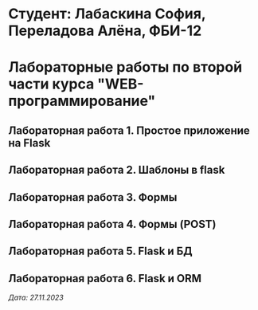 # Студент: Лабаскина София, Переладова Алёна, ФБИ-12

# Лабораторные работы по второй части курса "WEB-программирование"

## Лабораторная работа 1. Простое приложение на Flask

## Лабораторная работа 2. Шаблоны в flask

## Лабораторная работа 3. Формы

## Лабораторная работа 4. Формы (POST)

## Лабораторная работа 5. Flask и БД

## Лабораторная работа 6. Flask и ORM

*Дата: 27.11.2023*
